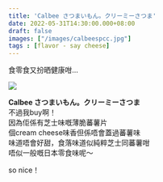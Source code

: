 ```yaml
---
title: 'Calbee さつまいもん。クリーミーさつま'
date: 2022-05-31T14:30:00.000+08:00
draft: false
images: ["/images/calbeespcc.jpg"]
tags : [flavor - say cheese]
---
```


食零食又扮晒健康咁...  

![](/images/calbeespcc.jpg)

**Calbee さつまいもん。クリーミーさつま**  
不過我buy啊！    
因為佢係有芝士味嘅薄脆蕃薯片  
個cream cheese味香但係唔會蓋過蕃薯味  
味道唔會好甜，食落味道似純粹芝士同蕃薯咁  
唔似一般嘅日本零食味呢～    
  
so nice！  
